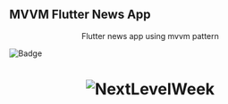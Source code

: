 <h2>MVVM Flutter News App</h2>
<p align="center">Flutter news app using mvvm pattern</p>

![Badge](https://img.shields.io/badge/Blog-Rocketseat-%237159c1?style=for-the-badge&logo=ghost)

<h1 align="center">
  <img alt="NextLevelWeek" title="#NextLevelWeek" src="./assets/banner.png" />
</h1>